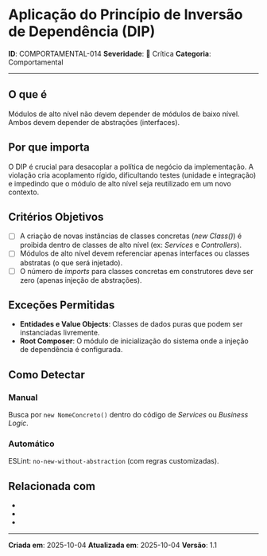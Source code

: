 # Aplicação do Princípio de Inversão de Dependência (DIP)

**ID**: COMPORTAMENTAL-014
**Severidade**: 🔴 Crítica
**Categoria**: Comportamental

---

## O que é

Módulos de alto nível não devem depender de módulos de baixo nível. Ambos devem depender de abstrações (interfaces).

## Por que importa

O DIP é crucial para desacoplar a política de negócio da implementação. A violação cria acoplamento rígido, dificultando testes (unidade e integração) e impedindo que o módulo de alto nível seja reutilizado em um novo contexto.

## Critérios Objetivos

- [ ] A criação de novas instâncias de classes concretas (*new Class()*) é proibida dentro de classes de alto nível (ex: *Services* e *Controllers*).
- [ ] Módulos de alto nível devem referenciar apenas interfaces ou classes abstratas (o que será injetado).
- [ ] O número de *imports* para classes concretas em construtores deve ser zero (apenas injeção de abstrações).

## Exceções Permitidas

- **Entidades e Value Objects**: Classes de dados puras que podem ser instanciadas livremente.
- **Root Composer**: O módulo de inicialização do sistema onde a injeção de dependência é configurada.

## Como Detectar

### Manual
Busca por `new NomeConcreto()` dentro do código de *Services* ou *Business Logic*.

### Automático
ESLint: `no-new-without-abstraction` (com regras customizadas).

## Relacionada com

- [COMPORTAMENTAL-011]: reforça (Permite a extensão OCP)
- [ESTRUTURAL-015]: reforça (Princípio de Pacote REP)
- [CRIACIONAL-003]: complementa (Encapsulamento de Primitivos)

---

**Criada em**: 2025-10-04
**Atualizada em**: 2025-10-04
**Versão**: 1.1
